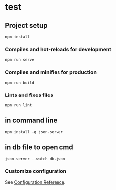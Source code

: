 # test

## Project setup
```
npm install
```

### Compiles and hot-reloads for development
```
npm run serve
```

### Compiles and minifies for production
```
npm run build
```

### Lints and fixes files
```
npm run lint
```
## in command line
```
npm install -g json-server
```
## in db file to open cmd
```
json-server --watch db.json
```

### Customize configuration
See [Configuration Reference](https://cli.vuejs.org/config/).
